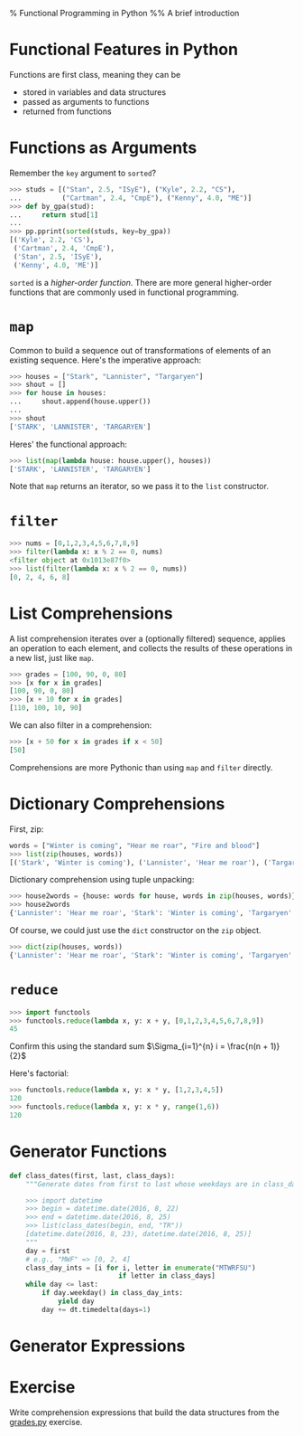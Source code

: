 % Functional Programming in Python
%% A brief introduction

# Functional Features in Python

Functions are first class, meaning they can be

- stored in variables and data structures
- passed as arguments to functions
- returned from functions

# Functions as Arguments

Remember the `key` argument to `sorted`?
```Python
>>> studs = [("Stan", 2.5, "ISyE"), ("Kyle", 2.2, "CS"),
...          ("Cartman", 2.4, "CmpE"), ("Kenny", 4.0, "ME")]
>>> def by_gpa(stud):
...     return stud[1]
...
>>> pp.pprint(sorted(studs, key=by_gpa))
[('Kyle', 2.2, 'CS'),
 ('Cartman', 2.4, 'CmpE'),
 ('Stan', 2.5, 'ISyE'),
 ('Kenny', 4.0, 'ME')]
```

`sorted` is a *higher-order function*. There are more general higher-order functions that are commonly used in functional programming.


# `map`

Common to build a sequence out of transformations of elements of an existing sequence. Here's the imperative approach:

```Python
>>> houses = ["Stark", "Lannister", "Targaryen"]
>>> shout = []
>>> for house in houses:
...     shout.append(house.upper())
...
>>> shout
['STARK', 'LANNISTER', 'TARGARYEN']
```

Heres' the functional approach:

```Python
>>> list(map(lambda house: house.upper(), houses))
['STARK', 'LANNISTER', 'TARGARYEN']
```
Note that `map` returns an iterator, so we pass it to the `list` constructor.

# `filter`

```Python
>>> nums = [0,1,2,3,4,5,6,7,8,9]
>>> filter(lambda x: x % 2 == 0, nums)
<filter object at 0x1013e87f0>
>>> list(filter(lambda x: x % 2 == 0, nums))
[0, 2, 4, 6, 8]
```

# List Comprehensions

A list comprehension iterates over a (optionally filtered) sequence,
applies an operation to each element, and collects the results of these
operations in a new list, just like `map`.

```Python
>>> grades = [100, 90, 0, 80]
>>> [x for x in grades]
[100, 90, 0, 80]
>>> [x + 10 for x in grades]
[110, 100, 10, 90]
```
We can also filter in a comprehension:

```Python
>>> [x + 50 for x in grades if x < 50]
[50]
```

Comprehensions are more Pythonic than using `map` and `filter` directly.

# Dictionary Comprehensions

First, zip:

```Python
words = ["Winter is coming", "Hear me roar", "Fire and blood"]
>>> list(zip(houses, words))
[('Stark', 'Winter is coming'), ('Lannister', 'Hear me roar'), ('Targaryen', 'Fire and blood')]
```

Dictionary comprehension using tuple unpacking:

```Python
>>> house2words = {house: words for house, words in zip(houses, words)}
>>> house2words
{'Lannister': 'Hear me roar', 'Stark': 'Winter is coming', 'Targaryen': 'Fire and blood'}
```

Of course, we could just use the `dict` constructor on the `zip` object.

```Python
>>> dict(zip(houses, words))
{'Lannister': 'Hear me roar', 'Stark': 'Winter is coming', 'Targaryen': 'Fire and blood'}
```


# `reduce`

```Python
>>> import functools
>>> functools.reduce(lambda x, y: x + y, [0,1,2,3,4,5,6,7,8,9])
45
```
Confirm this using the standard sum $\Sigma_{i=1}^{n} i = \frac{n(n + 1)}{2}$

Here's factorial:

```Python
>>> functools.reduce(lambda x, y: x * y, [1,2,3,4,5])
120
>>> functools.reduce(lambda x, y: x * y, range(1,6))
120
```

# Generator Functions

```Python
def class_dates(first, last, class_days):
    """Generate dates from first to last whose weekdays are in class_days

    >>> import datetime
    >>> begin = datetime.date(2016, 8, 22)
    >>> end = datetime.date(2016, 8, 25)
    >>> list(class_dates(begin, end, "TR"))
    [datetime.date(2016, 8, 23), datetime.date(2016, 8, 25)]
    """
    day = first
    # e.g., "MWF" => [0, 2, 4]
    class_day_ints = [i for i, letter in enumerate("MTWRFSU")
                           if letter in class_days]
    while day <= last:
        if day.weekday() in class_day_ints:
            yield day
        day += dt.timedelta(days=1)
```

# Generator Expressions

# Exercise

Write comprehension expressions that build the data structures from the [grades.py](../exercises/grades.py) exercise.